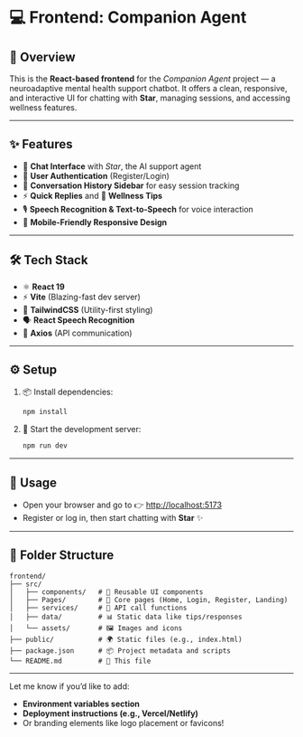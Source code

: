 # 💻 Frontend: Companion Agent

## 🌟 Overview

This is the **React-based frontend** for the *Companion Agent* project — a neuroadaptive mental health support chatbot. It offers a clean, responsive, and interactive UI for chatting with **Star**, managing sessions, and accessing wellness features.

---

## ✨ Features

* 💬 **Chat Interface** with *Star*, the AI support agent
* 🔐 **User Authentication** (Register/Login)
* 📜 **Conversation History Sidebar** for easy session tracking
* ⚡ **Quick Replies** and 🌿 **Wellness Tips**
* 🎙️ **Speech Recognition & Text-to-Speech** for voice interaction
* 📱 **Mobile-Friendly Responsive Design**

---

## 🛠️ Tech Stack

* ⚛️ **React 19**
* ⚡ **Vite** (Blazing-fast dev server)
* 🎨 **TailwindCSS** (Utility-first styling)
* 🗣️ **React Speech Recognition**
* 🔗 **Axios** (API communication)

---

## ⚙️ Setup

1. 📦 Install dependencies:

   ```bash
   npm install
   ```

2. 🚀 Start the development server:

   ```bash
   npm run dev
   ```

---

## 🧪 Usage

* Open your browser and go to 👉 [http://localhost:5173](http://localhost:5173)
* Register or log in, then start chatting with **Star** ✨

---

## 📁 Folder Structure

```
frontend/
├── src/
│   ├── components/   # 🧩 Reusable UI components
│   ├── Pages/        # 📄 Core pages (Home, Login, Register, Landing)
│   ├── services/     # 🔗 API call functions
│   ├── data/         # 📊 Static data like tips/responses
│   └── assets/       # 🖼️ Images and icons
├── public/           # 🌍 Static files (e.g., index.html)
├── package.json      # 📦 Project metadata and scripts
└── README.md         # 📘 This file
```

---

Let me know if you’d like to add:

* **Environment variables section**
* **Deployment instructions (e.g., Vercel/Netlify)**
* Or branding elements like logo placement or favicons!

